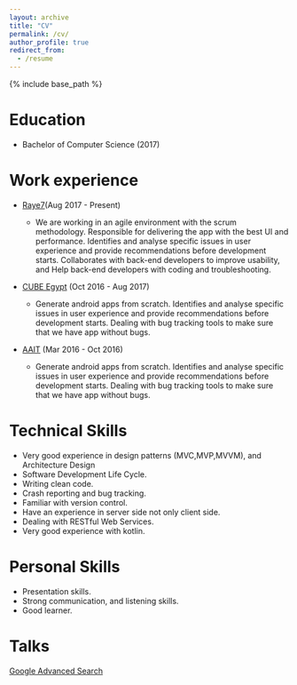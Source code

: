 ```yaml
---
layout: archive
title: "CV"
permalink: /cv/
author_profile: true
redirect_from:
  - /resume
---
```


{% include base_path %}

Education
======
* Bachelor of Computer Science (2017)

Work experience
======
* [Raye7](https://www.raye7.com)(Aug 2017 - Present) 
  * We are working in an agile environment with the scrum methodology.
  Responsible for delivering the app with the best UI and performance.
  Identifies and analyse specific issues in user experience and provide recommendations before development starts.
  Collaborates with back-end developers to improve usability, and Help back-end developers with coding and troubleshooting. 

* [CUBE Egypt](http://cubeegypt.com) (Oct 2016 - Aug 2017) 
  * Generate android apps from scratch.
  Identifies and analyse specific issues in user experience and provide recommendations before development starts.
  Dealing with bug tracking tools to make sure that we have app without bugs.

* [AAIT](https://www.aait.sa) (Mar 2016 - Oct 2016)
  * Generate android apps from scratch.
  Identifies and analyse specific issues in user experience and provide recommendations before development starts.
  Dealing with bug tracking tools to make sure that we have app without bugs.
 

Technical Skills
======
* Very good experience in design patterns (MVC,MVP,MVVM), and Architecture Design
* Software Development Life Cycle.
* Writing clean code.
* Crash reporting and bug tracking.
* Familiar with version control.
* Have an experience in server side not only client side.
* Dealing with RESTful Web Services.
* Very good experience with kotlin.

Personal Skills
======
* Presentation skills. 
* Strong communication, and listening skills.
* Good learner.


Talks
======
 [Google Advanced Search](https://www.youtube.com/watch?v=rBs8_0PDFA0&list=PLwS6T18kCTTXHKYfHMW_OiKY90RCnA1Va&index=6)
  
